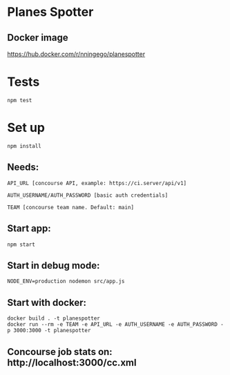 # Planes Spotter

## Docker image
https://hub.docker.com/r/nningego/planespotter

# Tests
    npm test
    
# Set up
    npm install

## Needs:

    API_URL [concourse API, example: https://ci.server/api/v1]

    AUTH_USERNAME/AUTH_PASSWORD [basic auth credentials]
    
    TEAM [concourse team name. Default: main]

## Start app:
    npm start

## Start in debug mode:
    
    NODE_ENV=production nodemon src/app.js
    
## Start with docker:
    docker build . -t planespotter
    docker run --rm -e TEAM -e API_URL -e AUTH_USERNAME -e AUTH_PASSWORD -p 3000:3000 -t planespotter

## Concourse job stats on: http://localhost:3000/cc.xml
